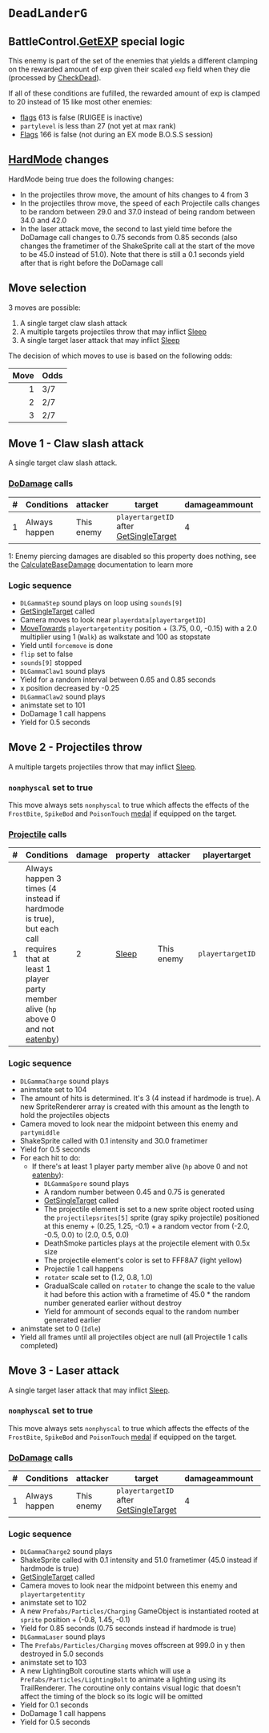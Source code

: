 # `DeadLanderG`

## BattleControl.[GetEXP](../../../TextAsset%20Data/Enemies%20data.md#exp-logic) special logic
This enemy is part of the set of the enemies that yields a different clamping on the rewarded amount of exp given their scaled `exp` field when they die (processed by [CheckDead](../../Battle%20flow/Action%20coroutines/CheckDead.md)).

If all of these conditions are fufilled, the rewarded amount of exp is clamped to 20 instead of 15 like most other enemies:

- [flags](../Flags%20arrays/flags.md) 613 is false (RUIGEE is inactive)
- `partylevel` is less than 27 (not yet at max rank)
- [Flags](../Flags%20arrays/flags.md) 166 is false (not during an EX mode B.O.S.S session)

## [HardMode](../../Damage%20pipeline/HardMode.md) changes
HardMode being true does the following changes:

- In the projectiles throw move, the amount of hits changes to 4 from 3
- In the projectiles throw move, the speed of each Projectile calls changes to be random between 29.0 and 37.0 instead of being random between 34.0 and 42.0
- In the laser attack move, the second to last yield time before the DoDamage call changes to 0.75 seconds from 0.85 seconds (also changes the frametimer of the ShakeSprite call at the start of the move to be 45.0 instead of 51.0). Note that there is still a 0.1 seconds yield after that is right before the DoDamage call

## Move selection
3 moves are possible:

1. A single target claw slash attack
2. A multiple targets projectiles throw that may inflict [Sleep](../../Actors%20states/BattleCondition/Sleep.md)
3. A single target laser attack that may inflict [Sleep](../../Actors%20states/BattleCondition/Sleep.md)

The decision of which moves to use is based on the following odds:

|Move|Odds|
|---:|----|
|1|3/7|
|2|2/7|
|3|2/7|

## Move 1 - Claw slash attack
A single target claw slash attack.

### [DoDamage](../../Damage%20pipeline/DoDamage.md) calls

|#|Conditions|attacker|target|damageammount|property|overrides|block|
|-:|---|---|---|---|---|---|---|
|1|Always happen|This enemy|`playertargetID` after [GetSingleTarget](../../Actors%20states/Targetting/GetRandomAvaliablePlayer.md#getsingletarget)|4|[Pierce](../../Damage%20pipeline/AttackProperty.md)<sup>1</sup>|null|`commandsuccess`|

1: Enemy piercing damages are disabled so this property does nothing, see the [CalculateBaseDamage](../../Damage%20pipeline/CalculateBaseDamage.md#piercing) documentation to learn more

### Logic sequence

- `DLGammaStep` sound plays on loop using `sounds[9]`
- [GetSingleTarget](../../Actors%20states/Targetting/GetRandomAvaliablePlayer.md#getsingletarget) called
- Camera moves to look near `playerdata[playertargetID]`
- [MoveTowards](../../../Entities/EntityControl/EntityControl%20Methods.md#movetowards) `playertargetentity` position + (3.75, 0.0, -0.15) with a 2.0 multiplier using 1 (`Walk`) as walkstate and 100 as stopstate
- Yield until `forcemove` is done
- `flip` set to false
- `sounds[9]` stopped
- `DLGammaClaw1` sound plays
- Yield for a random interval between 0.65 and 0.85 seconds
- x position decreased by -0.25
- `DLGammaClaw2` sound plays
- animstate set to 101
- DoDamage 1 call happens
- Yield for 0.5 seconds

## Move 2 - Projectiles throw
A multiple targets projectiles throw that may inflict [Sleep](../../Actors%20states/BattleCondition/Sleep.md).

### `nonphyscal` set to true
This move always sets `nonphyscal` to true which affects the effects of the `FrostBite`, `SpikeBod` and `PoisonTouch` [medal](../Enums%20and%20IDs/Medal.md) if equipped on the target.

### [Projectile](../../Damage%20pipeline/Projectile.md) calls

|#|Conditions|damage|property|attacker|playertarget|obj|speed|height|extraargs|destroyparticle|audioonhit|audiomoving|spin|nosound|
|-:|---------|------|--------|--------|-----------|---|-----|------|---------|--------------|----------|-----------|----|------|
|1|Always happen 3 times (4 instead if hardmode is true), but each call requires that at least 1 player party member alive (`hp` above 0 and not [eatenby](../../Actors%20states/BattleCondition/Eaten.md#eatenby-influences))|2|[Sleep](../../Damage%20pipeline/AttackProperty.md)|This enemy|`playertargetID`|A new sprite object rooted using the `projectilepsrites[5]` sprite (gray spiky projectile) positioned at this enemy + (0.25, 1.25, -0.1) + a random vector from (-2.0, -0.5, 0.0) to (2.0, 0.5, 0.0) with a color of FFF8A7 (light yellow)|Random between 34.0 and 42.0 (between 29.0 and 37.0 instead if hardmode is true)|Random between 4.0 and 6.0|`keepcolor`|null|null|null|(0.0, 0.0, 15.0)|false|

### Logic sequence

- `DLGammaCharge` sound plays
- animstate set to 104
- The amount of hits is determined. It's 3 (4 instead if hardmode is true). A new SpriteRenderer array is created with this amount as the length to hold the projectiles objects
- Camera moved to look near the midpoint between this enemy and `partymiddle`
- ShakeSprite called with 0.1 intensity and 30.0 frametimer
- Yield for 0.5 seconds
- For each hit to do:
    - If there's at least 1 player party member alive (`hp` above 0 and not [eatenby](../../Actors%20states/BattleCondition/Eaten.md#eatenby-influences)):
        - `DLGammaSpore` sound plays
        - A random number between 0.45 and 0.75 is generated
        - [GetSingleTarget](../../Actors%20states/Targetting/GetRandomAvaliablePlayer.md#getsingletarget) called
        - The projectile element is set to a new sprite object rooted using the `projectilepsrites[5]` sprite (gray spiky projectile) positioned at this enemy + (0.25, 1.25, -0.1) + a random vector from (-2.0, -0.5, 0.0) to (2.0, 0.5, 0.0)
        - DeathSmoke particles plays at the projectile element with 0.5x size
        - The projectile element's color is set to FFF8A7 (light yellow)
        - Projectile 1 call happens
        - `rotater` scale set to (1.2, 0.8, 1.0)
        - GradualScale called on `rotater` to change the scale to the value it had before this action with a frametime of 45.0 * the random number generated earlier without destroy
        - Yield for ammount of seconds equal to the random number generated earlier
- animstate set to 0 (`Idle`)
- Yield all frames until all projectiles object are null (all Projectile 1 calls completed)

## Move 3 - Laser attack
A single target laser attack that may inflict [Sleep](../../Actors%20states/BattleCondition/Sleep.md).

### `nonphyscal` set to true
This move always sets `nonphyscal` to true which affects the effects of the `FrostBite`, `SpikeBod` and `PoisonTouch` [medal](../Enums%20and%20IDs/Medal.md) if equipped on the target.

### [DoDamage](../../Damage%20pipeline/DoDamage.md) calls

|#|Conditions|attacker|target|damageammount|property|overrides|block|
|-:|---|---|---|---|---|---|---|
|1|Always happen|This enemy|`playertargetID` after [GetSingleTarget](../../Actors%20states/Targetting/GetRandomAvaliablePlayer.md#getsingletarget)|4|[Sleep](../../Damage%20pipeline/AttackProperty.md)|null|`commandsuccess`|

### Logic sequence

- `DLGammaCharge2` sound plays
- ShakeSprite called with 0.1 intensity and 51.0 frametimer (45.0 instead if hardmode is true)
- [GetSingleTarget](../../Actors%20states/Targetting/GetRandomAvaliablePlayer.md#getsingletarget) called
- Camera moves to look near the midpoint between this enemy and `playertargetentity`
- animstate set to 102
- A new `Prefabs/Particles/Charging` GameObject is instantiated rooted at `sprite` position + (-0.8, 1.45, -0.1)
- Yield for 0.85 seconds (0.75 seconds instead if hardmode is true)
- `DLGammaLaser` sound plays
- The `Prefabs/Particles/Charging` moves offscreen at 999.0 in y then destroyed in 5.0 seconds
- animstate set to 103
- A new LightingBolt coroutine starts which will use a `Prefabs/Particles/LightingBolt` to animate a lighting using its TrailRenderer. The coroutine only contains visual logic that doesn't affect the timing of the block so its logic will be omitted
- Yield for 0.1 seconds
- DoDamage 1 call happens
- Yield for 0.5 seconds
